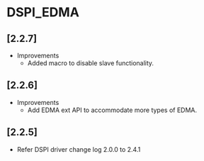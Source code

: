 # DSPI_EDMA

## [2.2.7]

- Improvements
  - Added macro to disable slave functionality.

## [2.2.6]

- Improvements
  - Add EDMA ext API to accommodate more types of EDMA.

## [2.2.5]

- Refer DSPI driver change log 2.0.0 to 2.4.1
